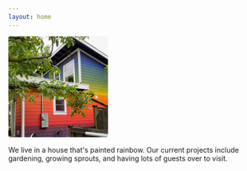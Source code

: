 ```yaml
---
layout: home
---
```


<img style="border-radius: 4px; padding: 0px;" src="/assets/images/RainbowHouse.jpg" alt="Photo of house painted rainbow">

We live in a house that's painted rainbow.  Our current projects include gardening, growing sprouts, and having lots of guests over to visit.  
